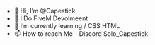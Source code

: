 - 👋 Hi, I’m @Capestick
- 👀 I Do FiveM Devolmeent
- 🌱 I’m currently learning / CSS HTML
- 📫 How to reach Me  -  Discord Solo_Capestick

<!---
Capestick/Capestick is a ✨ special ✨ repository because its `README.md` (this file) appears on your GitHub profile.
You can click the Preview link to take a look at your changes.
--->
